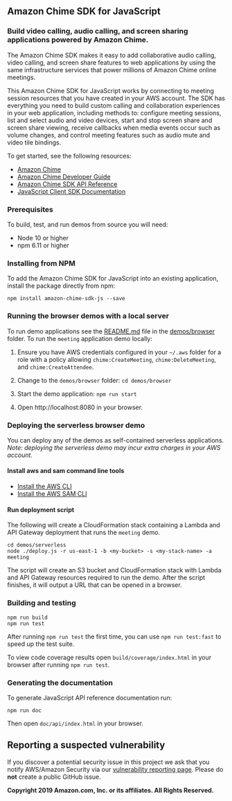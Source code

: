 ## Amazon Chime SDK for JavaScript

### Build video calling, audio calling, and screen sharing applications powered by Amazon Chime.

The Amazon Chime SDK makes it easy to add collaborative audio calling,
video calling, and screen share features to web applications by using
the same infrastructure services that power millions of Amazon Chime
online meetings.

This Amazon Chime SDK for JavaScript works by connecting to meeting session
resources that you have created in your AWS account. The SDK has everything
you need to build custom calling and collaboration experiences in your
web application, including methods to: configure meeting sessions, list and
select audio and video devices, start and stop screen share and screen share
viewing, receive callbacks when media events occur such as volume changes, and
control meeting features such as audio mute and video tile bindings.

To get started, see the following resources:

* [Amazon Chime](https://aws.amazon.com/chime)
* [Amazon Chime Developer Guide](https://docs.aws.amazon.com/chime/latest/dg/what-is-chime.html)
* [Amazon Chime SDK API Reference](http://docs.aws.amazon.com/chime/latest/APIReference/Welcome.html)
* [JavaScript Client SDK Documentation](#generating-the-documentation)

### Prerequisites

To build, test, and run demos from source you will need:

* Node 10 or higher
* npm 6.11 or higher

### Installing from NPM

To add the Amazon Chime SDK for JavaScript into an existing application,
install the package directly from npm:

```
npm install amazon-chime-sdk-js --save
```

### Running the browser demos with a local server

To run demo applications see the [README.md](demos/browser/README.md) file
in the [demos/browser](demos/browser) folder. To run the `meeting` application
demo locally:

1. Ensure you have AWS credentials configured in your `~/.aws` folder for a
role with a policy allowing `chime:CreateMeeting`, `chime:DeleteMeeting`, and
`chime:CreateAttendee`.

2. Change to the `demos/browser` folder: `cd demos/browser`

3. Start the demo application: `npm run start`

4. Open http://localhost:8080 in your browser.

### Deploying the serverless browser demo

You can deploy any of the demos as self-contained serverless applications.
*Note: deploying the serverless demo may incur extra charges in your AWS account.*

#### Install aws and sam command line tools

* [Install the AWS CLI](https://docs.aws.amazon.com/cli/latest/userguide/install-cliv1.html)
* [Install the AWS SAM CLI](https://docs.aws.amazon.com/serverless-application-model/latest/developerguide/serverless-sam-cli-install.html)

#### Run deployment script

The following will create a CloudFormation stack containing a Lambda and
API Gateway deployment that runs the `meeting` demo.

```
cd demos/serverless
node ./deploy.js -r us-east-1 -b <my-bucket> -s <my-stack-name> -a meeting
```

The script will create an S3 bucket and CloudFormation stack
with Lambda and API Gateway resources required to run the demo. After the script
finishes, it will output a URL that can be opened in a browser.

### Building and testing

```
npm run build
npm run test
```

After running `npm run test` the first time, you can use `npm run test:fast` to
speed up the test suite.

To view code coverage results open `build/coverage/index.html` in your browser
after running `npm run test`.

### Generating the documentation

To generate JavaScript API reference documentation run:

```
npm run doc
```

Then open `doc/api/index.html` in your browser.

## Reporting a suspected vulnerability

If you discover a potential security issue in this project we ask that you notify AWS/Amazon Security via our
[vulnerability reporting page](http://aws.amazon.com/security/vulnerability-reporting/).
Please do **not** create a public GitHub issue.

**Copyright 2019 Amazon.com, Inc. or its affiliates. All Rights Reserved.**
